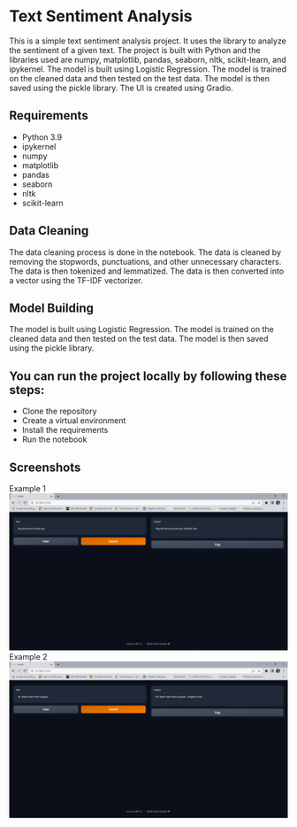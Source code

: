 # Text Sentiment Analysis
This is a simple text sentiment analysis project. It uses the library to analyze the sentiment of a given text. The project is built with Python and the libraries used are numpy, matplotlib, pandas, seaborn, nltk, scikit-learn, and ipykernel. The model is built using Logistic Regression. The model is trained on the cleaned data and then tested on the test data. The model is then saved using the pickle library. The UI is created using Gradio.

## Requirements
- Python 3.9
- ipykernel
- numpy
- matplotlib
- pandas
- seaborn
- nltk
- scikit-learn

## Data Cleaning 
The data cleaning process is done in the notebook. The data is cleaned by removing the stopwords, punctuations, and other unnecessary characters. The data is then tokenized and lemmatized. The data is then converted into a vector using the TF-IDF vectorizer.

## Model Building
The model is built using Logistic Regression. The model is trained on the cleaned data and then tested on the test data. The model is then saved using the pickle library.

## You can run the project locally by following these steps:
- Clone the repository
- Create a virtual environment
- Install the requirements
- Run the notebook

## Screenshots
Example 1
![Example 1: Positive](./positive.png)
Example 2
![Example 2: Negative](./negative.png)

